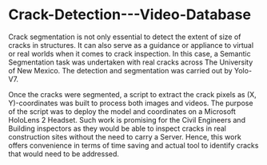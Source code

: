 # Crack-Detection---Video-Database

Crack segmentation is not only essential to detect the extent of size of cracks in structures. It can 
also serve as a guidance or appliance to virtual or real worlds when it comes to crack inspection.
In this case, a Semantic Segmentation task was undertaken with real cracks across The University of New
Mexico. The detection and segmentation was carried out by Yolo-V7.

Once the cracks were segmented, a script to extract the crack pixels as (X, Y)-coordinates was built to
process both images and videos. The purpose of the script was to deploy the model and coordinates on a
Microsoft HoloLens 2 Headset. Such work is promising for the Civil Engineers and Building inspectors
as they would be able to inspect cracks in real construction sites without the need to carry a Server. 
Hence, this work offers convenience in terms of time saving and actual tool to identify cracks that would
need to be addressed. 
